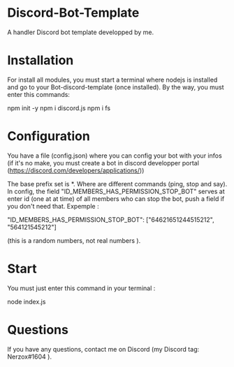 # Discord-Bot-Template

A handler Discord bot template developped by me.

# Installation

For install all modules, you must start a terminal where nodejs is installed and go to your Bot-discord-template (once installed). By the way, you must enter this commands: 

npm init -y
npm i discord.js
npm i fs

# Configuration

You have a file (config.json) where you can config your bot with your infos (if it's no make, you must create a bot in discord developper portal (https://discord.com/developers/applications/))

The base prefix set is *. Where are different commands (ping, stop and say). In config, the field "ID_MEMBERS_HAS_PERMISSION_STOP_BOT" serves at enter id (one at at time) of all members who can stop the bot, push a field if you don't need that. Expemple : 

"ID_MEMBERS_HAS_PERMISSION_STOP_BOT": ["64621651244515212", "564121545212"] 

(this is a random numbers, not real numbers ).

# Start

You must just enter this command in your terminal : 

node index.js

# Questions

If you have any questions, contact me on Discord (my Discord tag: Nerzox#1604 ).
